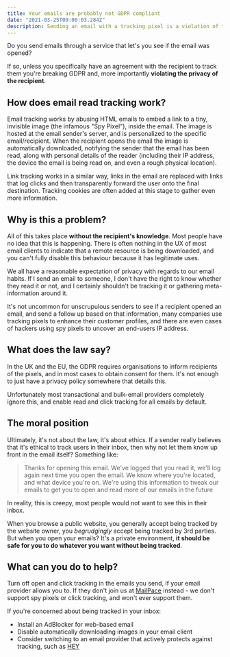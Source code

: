 ```yaml
---
title: Your emails are probably not GDPR compliant
date: "2021-03-25T09:00:03.284Z"
description: Sending an email with a tracking pixel is a violation of the GDPR, and more importantly violates recipient's privacy
---
```


Do you send emails through a service that let's you see if the email was opened?

If so, unless you specifically have an agreement with the recipient to track them you're breaking GDPR and, more importantly **violating the privacy of the recipient**.

## How does email read tracking work?

Email tracking works by abusing HTML emails to embed a link to a tiny, invisible image (the infamous "Spy Pixel"), inside the email. The image is hosted at the email sender's server, and is personalized to the specific email/recipient. When the recipient opens the email the image is automatically downloaded, notifying the sender that the email has been read, along with personal details of the reader (including their IP address, the device the email is being read on, and even a rough physical location).

Link tracking works in a similar way, links in the email are replaced with links that log clicks and then transparently forward the user onto the final destination. Tracking cookies are often added at this stage to gather even more information.

## Why is this a problem?

All of this takes place **without the recipient's knowledge**. Most people have no idea that this is happening. There is often nothing in the UX of most email clients to indicate that a remote resource is being downloaded, and you can't fully disable this behaviour because it has legitimate uses.

We all have a reasonable expectation of privacy with regards to our email habits. If I send an email to someone, I don't have the right to know whether they read it or not, and I certainly shouldn't be tracking it or gathering meta-information around it.

It's not uncommon for unscrupulous senders to see if a recipient opened an email, and send a follow up based on that information, many companies use tracking pixels to enhance their customer profiles, and there are even cases of hackers using spy pixels to uncover an end-users IP address.

## What does the law say?

In the UK and the EU, the GDPR requires organisations to inform recipients of the pixels, and in most cases to obtain consent for them. It's not enough to just have a privacy policy somewhere that details this.

Unfortunately most transactional and bulk-email providers completely ignore this, and enable read and click tracking for all emails by default.

## The moral position

Ultimately, it's not about the law, it's about ethics. If a sender really believes that it's ethical to track users in their inbox, then why not let them know up front in the email itself? Something like:

> Thanks for opening this email. We've logged that you read it, we'll log again next time you open the email. We know where you're located, and what device you're on. We're using this information to tweak our emails to get you to open and read more of our emails in the future

In reality, this is creepy, most people would not want to see this in their inbox. 

When you browse a public website, you generally accept being tracked by the website owner, you *begrudgingly* accept being tracked by 3rd parties. But when you open your emails? It's a private environment, **it should be safe for you to do whatever you want without being tracked**.

## What can you do to help?

Turn off open and click tracking in the emails you send, if your email provider allows you to. If they don't join us at [MailPace](https://mailpace.com) instead - we don't support spy pixels or click tracking, and won't ever support them.

If you're concerned about being tracked in your inbox:

- Install an AdBlocker for web-based email
- Disable automatically downloading images in your email client
- Consider switching to an email provider that actively protects against tracking, such as [HEY](https://hey.com)
